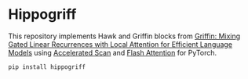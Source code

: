 # Hippogriff

This repository implements Hawk and Griffin blocks from [Griffin: Mixing Gated Linear Recurrences with Local Attention for Efficient Language Models](https://arxiv.org/abs/2402.19427v1) using [Accelerated Scan](https://github.com/proger/accelerated-scan) and [Flash Attention](https://github.com/Dao-AILab/flash-attention) for PyTorch.

```
pip install hippogriff
```

